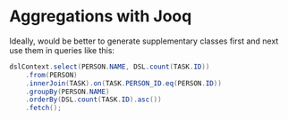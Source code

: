 # Aggregations with Jooq

Ideally, would be better to generate supplementary classes first and next use them in queries like this: 

```java
dslContext.select(PERSON.NAME, DSL.count(TASK.ID))
    .from(PERSON)
    .innerJoin(TASK).on(TASK.PERSON_ID.eq(PERSON.ID))
    .groupBy(PERSON.NAME)
    .orderBy(DSL.count(TASK.ID).asc())
    .fetch();
```